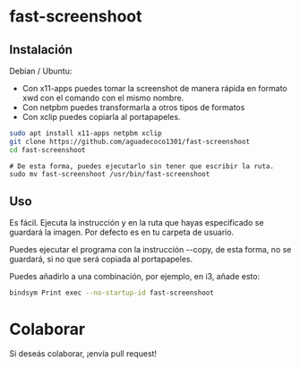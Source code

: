 # fast-screenshoot
## Instalación
Debian / Ubuntu:
- Con x11-apps puedes tomar la screenshot de manera rápida en formato xwd con el comando con el mismo nombre.
- Con netpbm puedes transformarla a otros tipos de formatos
- Con xclip puedes copiarla al portapapeles.
```sh
sudo apt install x11-apps netpbm xclip
git clone https://github.com/aguadecoco1301/fast-screenshoot
cd fast-screenshoot
```
```
# De esta forma, puedes ejecutarlo sin tener que escribir la ruta.
sudo mv fast-screenshoot /usr/bin/fast-screenshoot
```
## Uso
Es fácil. Ejecuta la instrucción y en la ruta que hayas especificado se guardará la imagen. Por defecto es en tu carpeta de usuario.

Puedes ejecutar el programa con la instrucción --copy, de esta forma, no se guardará, si no que será copiada al portapapeles.

Puedes añadirlo a una combinación, por ejemplo, en i3, añade esto:
```sh
bindsym Print exec --no-startup-id fast-screenshoot
```

# Colaborar

Si deseás colaborar, ¡envía pull request!

